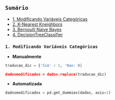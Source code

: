 ## ``Sumário``

- [1. Modificando Variáveis Categóricas]()
- [2. K-Nearest Kneighbors]()
- [3. Bernoulli Naive Bayes]()
- [4. DecisionTreeClassifier]()

### ``1. Modificando Variáveis Categóricas``

- **Manualmente**

```python
traducao_dic = {'Sim' : 1, 'Nao: 0}

dadosmodificados = dados.replace(traducao_dic)
```

- **Automatizada**

```python
dadosmodificados = pd.get_dummies(dados, axis=1)
```
